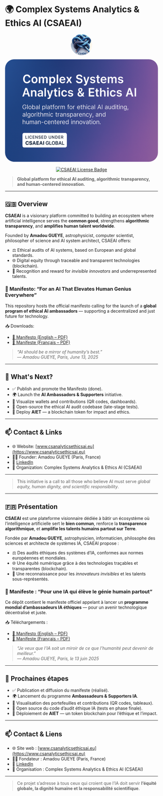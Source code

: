 # 🌍 Complex Systems Analytics & Ethics AI (CSAEAI)

<p align="center">
  <img src="assets/logo_csaeai.jpg" alt="CSAEAI Logo" width="70" style="border-radius: 50%; margin-bottom: 10px;" />
  <br />
  <img src="assets/banner.png" alt="CSAEAI Banner" width="600" style="border-radius: 30px;" />
</p>

<p align="center">
  <a href="LICENSE.md">
    <img src="https://img.shields.io/badge/license-CSAEAI-blue.svg" alt="CSAEAI License Badge" />
  </a>
</p>

> **Global platform for ethical AI auditing, algorithmic transparency, and human-centered innovation.**

---

## 🇬🇧 Overview

**CSAEAI** is a visionary platform committed to building an ecosystem where artificial intelligence serves the **common good**, strengthens **algorithmic transparency**, and **amplifies human talent worldwide**.

Founded by **Amadou GUEYE**, astrophysicist, computer scientist, philosopher of science and AI system architect, CSAEAI offers:

- ⚖️ Ethical audits of AI systems, based on European and global standards.
- 🌐 Digital equity through traceable and transparent technologies (blockchain).
- 💎 Recognition and reward for *invisible innovators* and underrepresented talents.

### 📣 Manifesto: “For an AI That Elevates Human Genius Everywhere”

This repository hosts the official manifesto calling for the launch of a **global program of ethical AI ambassadors** — supporting a decentralized and just future for technology.

📥 Downloads:
- [📄 Manifesto (English – PDF)](docs/AI_HPI_Manifesto_AmadouGUEYE.pdf)
- [📄 Manifeste (Français – PDF)](docs/IA_HPI_Manifeste_AmadouGUEYE.pdf)

> *“AI should be a mirror of humanity’s best.”*  
> — *Amadou GUEYE, Paris, June 13, 2025*

---

## 🚀 What's Next?

- ✅ Publish and promote the Manifesto (done).
- 🌍 Launch the **AI Ambassadors & Supporters** initiative.
- 🔁 Visualize wallets and contributions (QR codes, dashboards).
- 🧠 Open-source the ethical AI audit codebase (late-stage tests).
- 💠 Deploy **AIET** — a blockchain token for impact and ethics.

---

## 📫 Contact & Links

- 🌐 Website: [www.csanalyticsethicsai.eu](https://www.csanalyticsethicsai.eu)
- 🧑‍💼 Founder: Amadou GUEYE (Paris, France)
- 💬 [LinkedIn](https://www.linkedin.com/in/gphysika)
- 🪪 Organization: Complex Systems Analytics & Ethics AI (CSAEAI)

---

> This initiative is a call to all those who believe AI must serve *global equity, human dignity, and scientific responsibility*.

---

## 🇫🇷 Présentation

**CSAEAI** est une plateforme visionnaire dédiée à bâtir un écosystème où l’intelligence artificielle sert le **bien commun**, renforce la **transparence algorithmique**, et **amplifie les talents humains partout sur Terre**.

Fondée par **Amadou GUEYE**, astrophysicien, informaticien, philosophe des sciences et architecte de systèmes IA, CSAEAI propose :

- ⚖️ Des audits éthiques des systèmes d’IA, conformes aux normes européennes et mondiales.
- 🌐 Une équité numérique grâce à des technologies traçables et transparentes (blockchain).
- 💎 Une reconnaissance pour les *innovateurs invisibles* et les talents sous-représentés.

### 📣 Manifeste : “Pour une IA qui élève le génie humain partout”

Ce dépôt contient le manifeste officiel appelant à lancer un **programme mondial d’ambassadeurs IA éthiques** — pour un avenir technologique décentralisé et juste.

📥 Téléchargements :
- [📄 Manifesto (English – PDF)](docs/AI_HPI_Manifesto_AmadouGUEYE.pdf)
- [📄 Manifeste (Français – PDF)](docs/IA_HPI_Manifeste_AmadouGUEYE.pdf)

> *“Je veux que l’IA soit un miroir de ce que l’humanité peut devenir de meilleur.”*  
> — *Amadou GUEYE, Paris, le 13 juin 2025*

---

## 🚀 Prochaines étapes

- ✅ Publication et diffusion du manifeste (réalisé).
- 🌍 Lancement du programme **Ambassadeurs & Supporters IA**.
- 🔁 Visualisation des portefeuilles et contributions (QR codes, tableaux).
- 🧠 Open source du code d’audit éthique IA (tests en phase finale).
- 💠 Déploiement de **AIET** — un token blockchain pour l’éthique et l’impact.

---

## 📫 Contact & Liens

- 🌐 Site web : [www.csanalyticsethicsai.eu](https://www.csanalyticsethicsai.eu)
- 🧑‍💼 Fondateur : Amadou GUEYE (Paris, France)
- 💬 [LinkedIn](https://www.linkedin.com/in/gphysika/)
- 🪪 Organisation : Complex Systems Analytics & Ethics AI (CSAEAI)

---

> Ce projet s’adresse à tous ceux qui croient que l’IA doit servir **l’équité globale, la dignité humaine et la responsabilité scientifique**.
